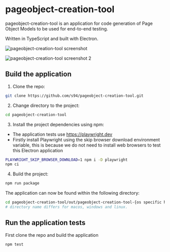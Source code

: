 # pageobject-creation-tool

pageobject-creation-tool is an application for code generation of Page Object Models to be used for end-to-end testing.

Written in TypeScript and built with Electron.

![pageobject-creation-tool screenshot](https://user-images.githubusercontent.com/11080821/166154345-a54519b0-6646-4e16-9f23-3598d1f38ae2.png)

![pageobject-creation-tool screenshot 2](https://user-images.githubusercontent.com/11080821/167024069-c82f2031-9216-422f-aea8-fc05dd548aed.png)

## Build the application

1. Clone the repo:

```bash
git clone https://github.com/s94/pageobject-creation-tool.git
```

2. Change directory to the project:

```bash
cd pageobject-creation-tool
```

3. Install the project dependencies using npm:

* The application tests use https://playwright.dev
* Firstly install Playwright using the skip browser download environment variable, this is because we do not need to install web browsers to test this Electron application

```bash
PLAYWRIGHT_SKIP_BROWSER_DOWNLOAD=1 npm i -D playwright
npm ci
```

4. Build the project:

```bash
npm run package
```

The application can now be found within the following directory:

```bash
cd pageobject-creation-tool/out/pageobject-creation-tool-{os specific here}
# directory name differs for macos, windows and linux.
```

## Run the application tests

First clone the repo and build the application

```bash
npm test
```
